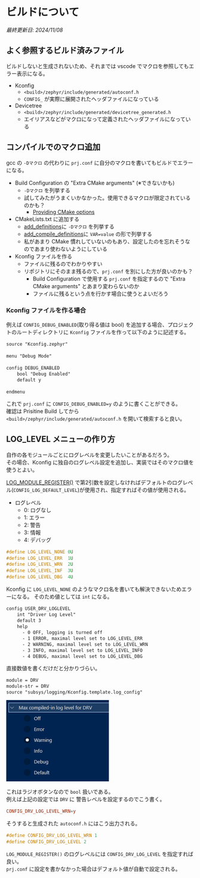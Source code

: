 # ビルドについて

_最終更新日: 2024/11/08_

## よく参照するビルド済みファイル

ビルドしないと生成されないため、それまでは vscode でマクロを参照してもエラー表示になる。

* Kconfig
  * `<build>/zephyr/include/generated/autoconf.h`
  * `CONFIG_` が実際に展開されたヘッダファイルになっている
* Devicetree
  * `<build>/zephyr/include/generated/devicetree_generated.h`
  * エイリアスなどがマクロになって定義されたヘッダファイルになっている

## コンパイルでのマクロ追加

gcc の `-Dマクロ` の代わりに `prj.conf` に自分のマクロを書いてもビルドでエラーになる。

* Build Configuration の "Extra CMake arguments" (※できないかも)
  * `-Dマクロ` を列挙する
  * 試してみたがうまくいかなかった。使用できるマクロが限定されているのかも？
    * [Providing CMake options](https://docs.nordicsemi.com/bundle/ncs-latest/page/nrf/app_dev/config_and_build/cmake/index.html#providing_cmake_options)
* CMakeLists.txt に追加する
  * [add_definitions](https://cmake.org/cmake/help/latest/command/add_definitions.html)に `-Dマクロ` を列挙する
  * [add_compile_definitions](https://cmake.org/cmake/help/latest/command/add_compile_definitions.html#command:add_compile_definitions)に `VAR=value` の形で列挙する
  * 私があまり CMake 慣れしていないのもあり、設定したのを忘れそうなのであまり使わないようにしている
* Kconfig ファイルを作る
  * ファイルに残るのでわかりやすい
  * リポジトリにそのまま残るので、`prj.conf` を別にした方が良いのかも？
    * Build Configuration で使用する `prj.conf` を指定するので "Extra CMake arguments" とあまり変わらないのか
    * ファイルに残るという点を行かす場合に使うとよいだろう

### Kconfig ファイルを作る場合

例えば `CONFIG_DEBUG_ENABLED`(取り得る値は bool) を追加する場合、プロジェクトのルートディレクトリに `Kconfig` ファイルを作って以下のように記述する。

```kconfig
source "Kconfig.zephyr"

menu "Debug Mode"

config DEBUG_ENABLED
	bool "Debug Enabled"
	default y

endmenu
```

これで `prj.conf` に `CONFIG_DEBUG_ENABLED=y` のように書くことができる。  
確認は Prisitine Build してから `<build>/zephyr/include/generated/autoconf.h` を開いて検索すると良い。

## LOG_LEVEL メニューの作り方

自作の各モジュールごとにログレベルを変更したいことがあるだろう。  
その場合、Kconfig に独自のログレベル設定を追加し、実装ではそのマクロ値を使うとよい。

[LOG_MODULE_REGISTER()](https://docs.nordicsemi.com/bundle/ncs-2.6.1/page/zephyr/services/logging/index.html#c.LOG_MODULE_REGISTER) で第2引数を設定しなければデフォルトのログレベル(`CONFIG_LOG_DEFAULT_LEVEL`)が使用され、指定すればその値が使用される。  

* ログレベル
  * 0: ログなし
  * 1: エラー
  * 2: 警告
  * 3: 情報
  * 4: デバッグ

```c
#define LOG_LEVEL_NONE 0U
#define LOG_LEVEL_ERR  1U
#define LOG_LEVEL_WRN  2U
#define LOG_LEVEL_INF  3U
#define LOG_LEVEL_DBG  4U
```

Kconfig に `LOG_LEVEL_NONE` のようなマクロ名を書いても解決できないためエラーになる。
そのため値としては `int` になる。

```kconfig
config USER_DRV_LOGLEVEL
	int "Driver Log Level"
	default 3
	help
	  - 0 OFF, logging is turned off
	  - 1 ERROR, maximal level set to LOG_LEVEL_ERR
	  - 2 WARNING, maximal level set to LOG_LEVEL_WRN
	  - 3 INFO, maximal level set to LOG_LEVEL_INFO
	  - 4 DEBUG, maximal level set to LOG_LEVEL_DBG
```

直接数値を書くだけだと分かりづらい。

```kconfig
module = DRV
module-str = DRV
source "subsys/logging/Kconfig.template.log_config"
```

![image](kconfig_loglevel.png)

これはラジオボタンなので `bool` 扱いである。  
例えば上記の設定では `DRV` に 警告レベルを設定するのでこう書く。

```conf
CONFIG_DRV_LOG_LEVEL_WRN=y
```

そうすると生成された `autoconf.h` にはこう出力される。

```c
#define CONFIG_DRV_LOG_LEVEL_WRN 1
#define CONFIG_DRV_LOG_LEVEL 2
```

`LOG_MODULE_REGISTER()` のログレベルには `CONFIG_DRV_LOG_LEVEL` を指定すれば良い。  
`prj.conf` に設定を書かなかった場合はデフォルト値が自動で設定される。
